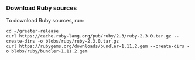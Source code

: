 ### Download Ruby sources

To download Ruby sources, run:

```exec
cd ~/greeter-release
curl https://cache.ruby-lang.org/pub/ruby/2.3/ruby-2.3.0.tar.gz --create-dirs -o blobs/ruby/ruby-2.3.0.tar.gz
curl https://rubygems.org/downloads/bundler-1.11.2.gem --create-dirs -o blobs/ruby/bundler-1.11.2.gem
```
